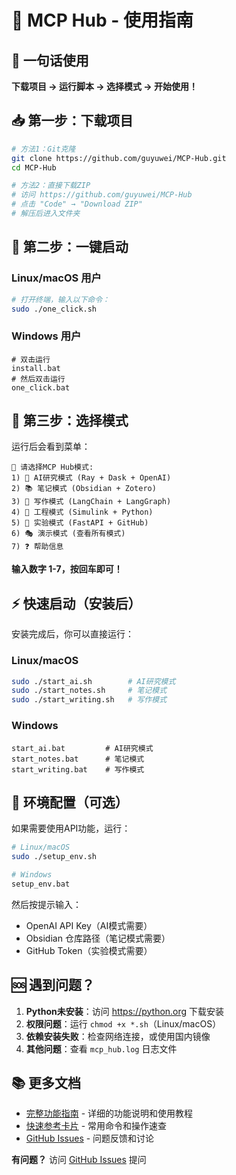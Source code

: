 # 🚀 MCP Hub - 使用指南

## 🎯 一句话使用

**下载项目 → 运行脚本 → 选择模式 → 开始使用！**

## 📥 第一步：下载项目

```bash
# 方法1：Git克隆
git clone https://github.com/guyuwei/MCP-Hub.git
cd MCP-Hub

# 方法2：直接下载ZIP
# 访问 https://github.com/guyuwei/MCP-Hub
# 点击 "Code" → "Download ZIP"
# 解压后进入文件夹
```

## 🚀 第二步：一键启动

### Linux/macOS 用户

```bash
# 打开终端，输入以下命令：
sudo ./one_click.sh
```

### Windows 用户

```batch
# 双击运行
install.bat
# 然后双击运行
one_click.bat
```

## 🎯 第三步：选择模式

运行后会看到菜单：

```
🎯 请选择MCP Hub模式:
1) 🔬 AI研究模式 (Ray + Dask + OpenAI)
2) 📚 笔记模式 (Obsidian + Zotero)  
3) 💬 写作模式 (LangChain + LangGraph)
4) 🧪 工程模式 (Simulink + Python)
5) 🧭 实验模式 (FastAPI + GitHub)
6) 🎭 演示模式 (查看所有模式)
7) ❓ 帮助信息
```

**输入数字 1-7，按回车即可！**

## ⚡ 快速启动（安装后）

安装完成后，你可以直接运行：

### Linux/macOS

```bash
sudo ./start_ai.sh        # AI研究模式
sudo ./start_notes.sh     # 笔记模式
sudo ./start_writing.sh   # 写作模式
```

### Windows

```batch
start_ai.bat         # AI研究模式
start_notes.bat      # 笔记模式
start_writing.bat    # 写作模式
```

## 🔧 环境配置（可选）

如果需要使用API功能，运行：

```bash
# Linux/macOS
sudo ./setup_env.sh

# Windows
setup_env.bat
```

然后按提示输入：

- OpenAI API Key（AI模式需要）
- Obsidian 仓库路径（笔记模式需要）
- GitHub Token（实验模式需要）

## 🆘 遇到问题？

1. **Python未安装**：访问 https://python.org 下载安装
2. **权限问题**：运行 `chmod +x *.sh`（Linux/macOS）
3. **依赖安装失败**：检查网络连接，或使用国内镜像
4. **其他问题**：查看 `mcp_hub.log` 日志文件


## 📚 更多文档

- [完整功能指南](COMPLETE_GUIDE.md) - 详细的功能说明和使用教程
- [快速参考卡片](QUICK_REFERENCE.md) - 常用命令和操作速查
- [GitHub Issues](https://github.com/guyuwei/MCP-Hub/issues) - 问题反馈和讨论

**有问题？** 访问 [GitHub Issues](https://github.com/guyuwei/MCP-Hub/issues) 提问
